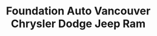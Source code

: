 ---
title: "Foundation Auto Vancouver Chrysler Dodge Jeep Ram"
url: /north-vancouver/foundation-auto-vancouver-chrysler-dodge-jeep-ram/
shop: car
---